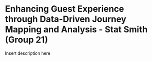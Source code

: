 # Enhancing Guest Experience through Data-Driven Journey Mapping and Analysis - Stat Smith (Group 21)
Insert description here
